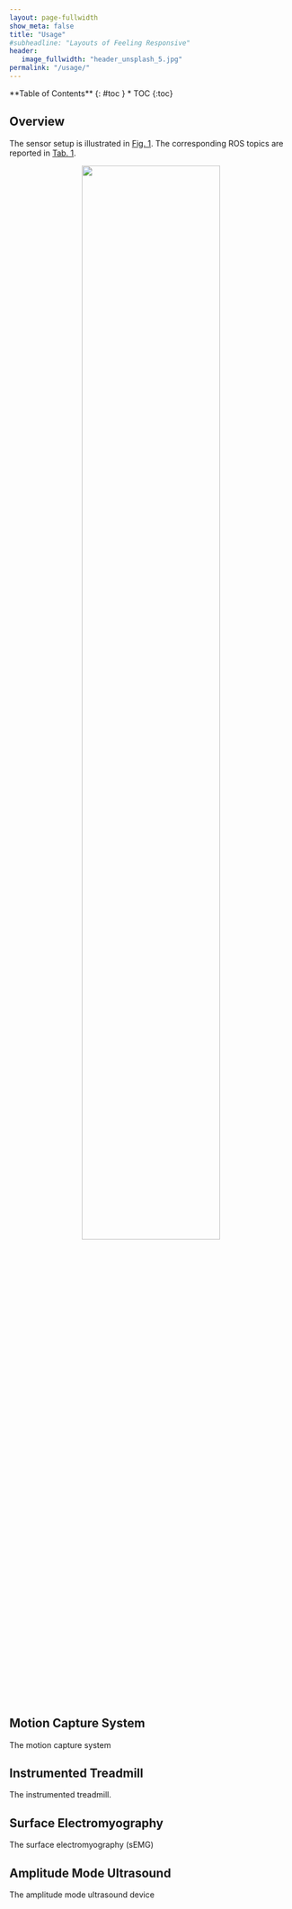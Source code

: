 ```yaml
---
layout: page-fullwidth
show_meta: false
title: "Usage"
#subheadline: "Layouts of Feeling Responsive"
header:
   image_fullwidth: "header_unsplash_5.jpg"
permalink: "/usage/"
---
```

<div class="panel radius" markdown="1">
**Table of Contents**
{: #toc }
*  TOC
{:toc}
</div>

## Overview

The sensor setup is illustrated in [Fig. 1](#fig-harware). The corresponding ROS topics are reported in [Tab. 1](#tab-sensor-and-topic).

<p align="center">
    <td><img src="../images/LaboratoryScene.png" width="70%"/></td>
</p>



## Motion Capture System
The motion capture system  



## Instrumented Treadmill
The instrumented treadmill.


## Surface Electromyography
The surface electromyography (sEMG) 



## Amplitude Mode Ultrasound
The amplitude mode ultrasound device
